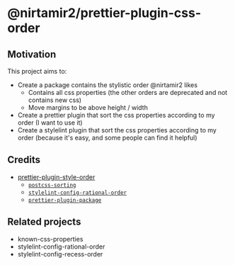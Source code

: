 # @nirtamir2/prettier-plugin-css-order

## Motivation
This project aims to:
- Create a package contains the stylistic order @nirtamir2 likes
  - Contains all css properties (the other orders are deprecated and not contains new css)
  - Move margins to be above height / width
- Create a prettier plugin that sort the css properties according to my order (I want to use it)
- Create a stylelint plugin that sort the css properties according to my order (because it's easy, and some people can find it helpful)

## Credits
- [prettier-plugin-style-order](https://github.com/natemoo-re/prettier-plugin-style-order)
  - [`postcss-sorting`](https://github.com/hudochenkov/postcss-sorting)
  - [`stylelint-config-rational-order`](https://github.com/constverum/stylelint-config-rational-order)
  - [`prettier-plugin-package`](https://github.com/shellscape/prettier-plugin-package) 

## Related projects

- known-css-properties
- stylelint-config-rational-order
- stylelint-config-recess-order

